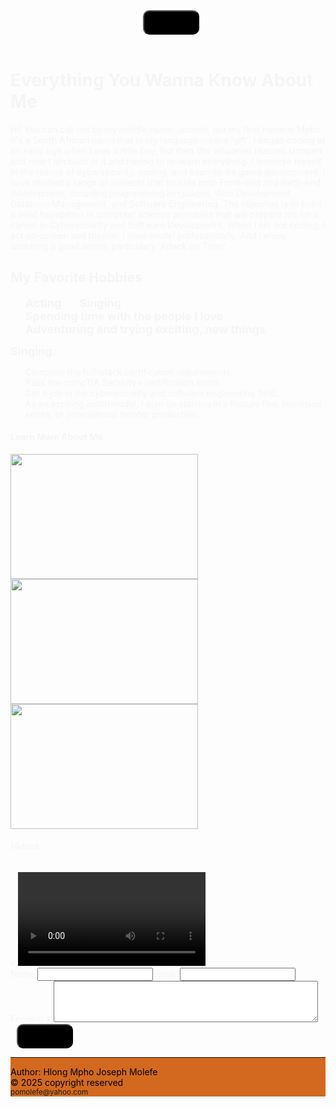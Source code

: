 <!DOCTYPE html>
<html lang="en">
    <head>
        <meta name="viewport" content="width=device-width, initial-scale=1.0">
        <title>My (Hlong Mpho Joseph Molefe) Responsive Web Design Lab</title>
        <link rel="stylesheet" href="css/main.css">
        <link rel="shortcut icon" href="images/logo-1.png" type="image/png">
        <style>
            *{
                text-decoration: none;
            }
            .navbar {
                background: crimson;
                font-family: "Times New Roman";
                padding-right: 15px;
                padding-left: 15px;
            }
            .logo{
                font-size: 35px;
                font-weight: 600;
                color: white;
            }
            li{
                list-style: none;
                display: inline-block;
            }
            li a{
                color: whitesmoke;
                font-size: 18px;
                font-weight: bold;
                margin-right: 25px;
            }
            button{
                background-color: black;
                margin-left: 10px;
                border-radius: 10px;
                padding: 10px;
                width: 90px;
            }
            button a{
                color: white;
                font-weight: bold;
                font-size: 15px;
            }
            body{
                color: whitesmoke;
            }
            .title{
                font-size: 6rem;
            }
            .subtitle{
                font-size: 4rem;
                @media (min-width: 200px){
                    body {
                        color: whitesmoke;
                    }
                }
                @media (max-width: 600px){
                    body {
                        color: whitesmoke;
                    }
                }
            }
        </style>
    </head>
    <body>
        <header>
            <nav class="navbar">
                <div class="divbar">
                    <div class="logo"><a href="#"></a></div>
                </div>
            </nav>
            <button id="Fetch-data">Fetch-data</button>
        </header>
        <main>
            <h1>Everything You Wanna Know About Me</h1>
            <p>Hi! You can call me by my middle name, Joseph, but my first name is Mpho.  It's a South African name that in my language means 'gift'.  I began coding at an early age when I was a little boy, but then (for whatever reason) stopped and now I am back at it and having to re-learn everything.  I immerse myself in the realms of cybersecurity, coding, and soon-to-be game development.  I have studied a range of subjects that include both Front-end and Back-end development, including programming languages, Web Development, Database Management, and Software Engineering.  The objective is to build a solid foundation in computer science principles that will prepare me for a career in Cybersecurity and Software Development.  When I am not coding, I act on-screen and theater.  I male model professionally. And I enjoy watching a good anime, particulary 'Attack on Titan'.</p>
            <h2>My Favorite Hobbies</h2>
            <ul>
                <li><a href="Acting">Acting</a></li>
                <li><a href="Singing">Singing</a></li>
                <li><a href="Spending time with the people I love">Spending time with the people I love</a></li>
                <li><a href="Adventuring and trying exciting, new things">Adventuring and trying exciting, new things</a></li>
            </ul>
                <li><a href="#">Singing.</a></li>
            <ol>
                <li>Complete the full-stack certification requirements.</li>
                <li>Pass the compTIA Security+ certification exam.</li>
                <li>Get a job in the cybersecurity and software engineering field.</li>
                <li>As an aspiring actor/model, I plan on starring in a feature film, television series, or international theater production.</li>
            </ol>
            <h4>Learn More About Me.</h4>
            <img src="PretendimageForLab.jpg" width="300" height="200" />
            <img src="PretendimageForLab.jpg" width="300" height="200" />
            <img src="PretendimageForLab.jpg" width="300" height="200">
            <h6>Videos</h6>
                                                                                                         v                                                                                                                                                                                                                                                                                                                                                                                                                                                                                                                                                                                                                                                                                                                                                                                                                                                                                                                                                                                                                                                                                                                                                                                                                                                                                                                                                                                                                                                                                                                                                                                                                                                                                                                                                                                                                                                                                                                                                                                                                                                                                                                                                                                                                                                                                                                                                                                                                                                                                                                                                                                                                                                                                                                                                                                                                                                                                                                                                                                                                                                                                                                                                                                                                                                                                <video controls>
                <source src="PretendvideoForLab.mp4" type="video/mp4">
                <p>Sorry! This browser does not support the video tag.</p>
            </video>
            <form action="/Submit Feedback" method="post">
                <label for="name">Name</label>
                <input type="text" id="name" name="name">
                <label for="email">Email</label>
                <input type="email" id="email" name="email">
                <label for="feedback">Feedback</label>
                <textarea id="feedback" name="feedback" rows="4" cols="50"></textarea>
                <button type="submit">Submit</button>
            </form>
        </main>
        <script>
            async function fetchDataAsync() {
                try {
                    const response = await fetch("https://jsonplaceholder.typicode.com/users");
                    const data = await response.json();
                    if (!response.ok) {
                        throw new Error(`Status: ${response.status}`);
                    }
                    const container = document.getElementById('data-container');
                    container.innerHTML = data
                        .map(user => `<p>${user.name} - ${user.email}</p>`)
                        .join('');
                } catch (error) {
                    console.error('Error fetching data', error);
                }
            }
            document.getElementById('Fetch-data').addEventListener('click', fetchDataAsync);
        </script>
    </body>
    <footer style="background-color: chocolate; color: black;">
        <hr>
        Author: Hlong Mpho Joseph Molefe<br>
        &copy; 2025 copyright reserved<br>
        <small><a href="mailto:pomolefe@yahoo.com">pomolefe@yahoo.com</a></small>
    </footer>
</html>